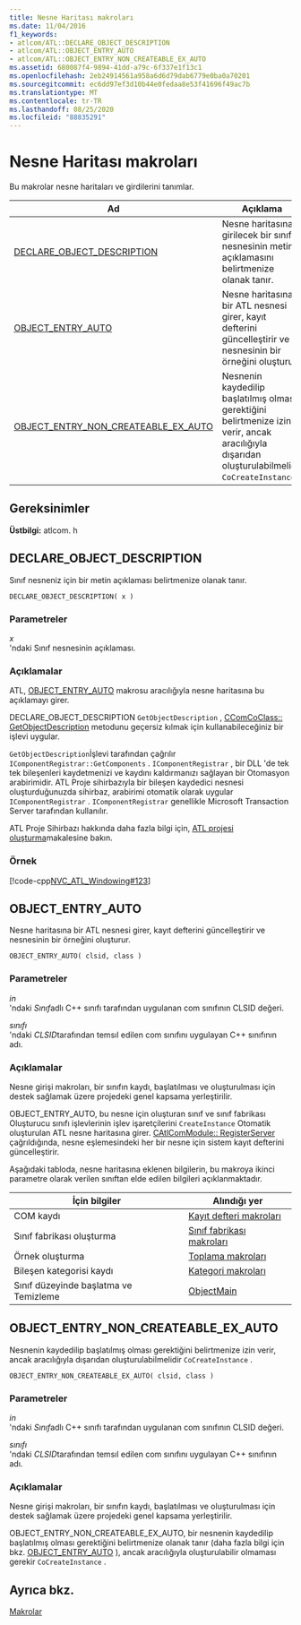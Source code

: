 ```yaml
---
title: Nesne Haritası makroları
ms.date: 11/04/2016
f1_keywords:
- atlcom/ATL::DECLARE_OBJECT_DESCRIPTION
- atlcom/ATL::OBJECT_ENTRY_AUTO
- atlcom/ATL::OBJECT_ENTRY_NON_CREATEABLE_EX_AUTO
ms.assetid: 680087f4-9894-41dd-a79c-6f337e1f13c1
ms.openlocfilehash: 2eb24914561a958a6d6d79dab6779e0ba0a70201
ms.sourcegitcommit: ec6dd97ef3d10b44e0fedaa8e53f41696f49ac7b
ms.translationtype: MT
ms.contentlocale: tr-TR
ms.lasthandoff: 08/25/2020
ms.locfileid: "88835291"
---
```

# <a name="object-map-macros"></a>Nesne Haritası makroları

Bu makrolar nesne haritaları ve girdilerini tanımlar.

|Ad|Açıklama|
|-|-|
|[DECLARE_OBJECT_DESCRIPTION](#declare_object_description)|Nesne haritasına girilecek bir sınıf nesnesinin metin açıklamasını belirtmenize olanak tanır.|
|[OBJECT_ENTRY_AUTO](#object_entry_auto)|Nesne haritasına bir ATL nesnesi girer, kayıt defterini güncelleştirir ve nesnesinin bir örneğini oluşturur.|
|[OBJECT_ENTRY_NON_CREATEABLE_EX_AUTO](#object_entry_non_createable_ex_auto)|Nesnenin kaydedilip başlatılmış olması gerektiğini belirtmenize izin verir, ancak aracılığıyla dışarıdan oluşturulabilmelidir `CoCreateInstance` .|

## <a name="requirements"></a>Gereksinimler

**Üstbilgi:** atlcom. h

## <a name="declare_object_description"></a><a name="declare_object_description"></a> DECLARE_OBJECT_DESCRIPTION

Sınıf nesneniz için bir metin açıklaması belirtmenize olanak tanır.

```
DECLARE_OBJECT_DESCRIPTION( x )
```

### <a name="parameters"></a>Parametreler

*x*<br/>
'ndaki Sınıf nesnesinin açıklaması.

### <a name="remarks"></a>Açıklamalar

ATL, [OBJECT_ENTRY_AUTO](#object_entry_auto) makrosu aracılığıyla nesne haritasına bu açıklamayı girer.

DECLARE_OBJECT_DESCRIPTION `GetObjectDescription` , [CComCoClass:: GetObjectDescription](ccomcoclass-class.md#getobjectdescription) metodunu geçersiz kılmak için kullanabileceğiniz bir işlevi uygular.

`GetObjectDescription`İşlevi tarafından çağrılır `IComponentRegistrar::GetComponents` . `IComponentRegistrar` , bir DLL 'de tek tek bileşenleri kaydetmenizi ve kaydını kaldırmanızı sağlayan bir Otomasyon arabirimidir. ATL Proje sihirbazıyla bir bileşen kaydedici nesnesi oluşturduğunuzda sihirbaz, arabirimi otomatik olarak uygular `IComponentRegistrar` . `IComponentRegistrar` genellikle Microsoft Transaction Server tarafından kullanılır.

ATL Proje Sihirbazı hakkında daha fazla bilgi için, [ATL projesi oluşturma](../../atl/reference/creating-an-atl-project.md)makalesine bakın.

### <a name="example"></a>Örnek

[!code-cpp[NVC_ATL_Windowing#123](../../atl/codesnippet/cpp/object-map-macros_1.h)]

## <a name="object_entry_auto"></a><a name="object_entry_auto"></a> OBJECT_ENTRY_AUTO

Nesne haritasına bir ATL nesnesi girer, kayıt defterini güncelleştirir ve nesnesinin bir örneğini oluşturur.

```
OBJECT_ENTRY_AUTO( clsid, class )
```

### <a name="parameters"></a>Parametreler

*in*<br/>
'ndaki *Sınıf*adlı C++ sınıfı tarafından uygulanan com sınıfının CLSID değeri.

*sınıfı*<br/>
'ndaki *CLSID*tarafından temsıl edilen com sınıfını uygulayan C++ sınıfının adı.

### <a name="remarks"></a>Açıklamalar

Nesne girişi makroları, bir sınıfın kaydı, başlatılması ve oluşturulması için destek sağlamak üzere projedeki genel kapsama yerleştirilir.

OBJECT_ENTRY_AUTO, bu nesne için oluşturan sınıf ve sınıf fabrikası Oluşturucu sınıfı işlevlerinin işlev işaretçilerini `CreateInstance` Otomatik oluşturulan ATL nesne haritasına girer. [CAtlComModule:: RegisterServer](catlcommodule-class.md#registerserver) çağrıldığında, nesne eşlemesindeki her bir nesne için sistem kayıt defterini güncelleştirir.

Aşağıdaki tabloda, nesne haritasına eklenen bilgilerin, bu makroya ikinci parametre olarak verilen sınıftan elde edilen bilgileri açıklanmaktadır.

|İçin bilgiler|Alındığı yer|
|---------------------|-------------------|
|COM kaydı|[Kayıt defteri makroları](../../atl/reference/registry-macros.md)|
|Sınıf fabrikası oluşturma|[Sınıf fabrikası makroları](../../atl/reference/aggregation-and-class-factory-macros.md)|
|Örnek oluşturma|[Toplama makroları](../../atl/reference/aggregation-and-class-factory-macros.md)|
|Bileşen kategorisi kaydı|[Kategori makroları](../../atl/reference/category-macros.md)|
|Sınıf düzeyinde başlatma ve Temizleme|[ObjectMain](ccomobjectrootex-class.md#objectmain)|

## <a name="object_entry_non_createable_ex_auto"></a><a name="object_entry_non_createable_ex_auto"></a> OBJECT_ENTRY_NON_CREATEABLE_EX_AUTO

Nesnenin kaydedilip başlatılmış olması gerektiğini belirtmenize izin verir, ancak aracılığıyla dışarıdan oluşturulabilmelidir `CoCreateInstance` .

```
OBJECT_ENTRY_NON_CREATEABLE_EX_AUTO( clsid, class )
```

### <a name="parameters"></a>Parametreler

*in*<br/>
'ndaki *Sınıf*adlı C++ sınıfı tarafından uygulanan com sınıfının CLSID değeri.

*sınıfı*<br/>
'ndaki *CLSID*tarafından temsıl edilen com sınıfını uygulayan C++ sınıfının adı.

### <a name="remarks"></a>Açıklamalar

Nesne girişi makroları, bir sınıfın kaydı, başlatılması ve oluşturulması için destek sağlamak üzere projedeki genel kapsama yerleştirilir.

OBJECT_ENTRY_NON_CREATEABLE_EX_AUTO, bir nesnenin kaydedilip başlatılmış olması gerektiğini belirtmenize olanak tanır (daha fazla bilgi için bkz. [OBJECT_ENTRY_AUTO](#object_entry_auto) ), ancak aracılığıyla oluşturulabilir olmaması gerekir `CoCreateInstance` .

## <a name="see-also"></a>Ayrıca bkz.

[Makrolar](../../atl/reference/atl-macros.md)
